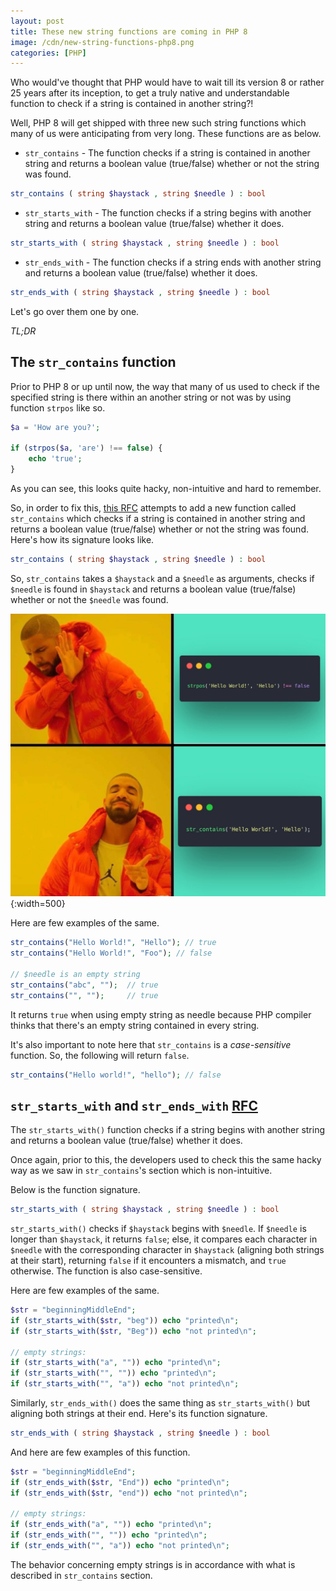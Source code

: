 ```yaml
---
layout: post
title: These new string functions are coming in PHP 8
image: /cdn/new-string-functions-php8.png
categories: [PHP]
---
```


Who would've thought that PHP would have to wait till its version 8 or rather 25 years after its inception, to get a truly native and understandable function to check if a string is contained in another string?!

Well, PHP 8 will get shipped with three new such string functions which many of us were anticipating from very long. These functions are as below.

- `str_contains` - The function checks if a string is contained in another string and returns a boolean value (true/false) whether or not the string was found.

```php
str_contains ( string $haystack , string $needle ) : bool
```

- `str_starts_with` - The function checks if a string begins with another string and returns a boolean value (true/false) whether it does.

```php
str_starts_with ( string $haystack , string $needle ) : bool
```

- `str_ends_with` - The function checks if a string ends with another string and returns a boolean value (true/false) whether it does.

```php
str_ends_with ( string $haystack , string $needle ) : bool
```

Let's go over them one by one.

*TL;DR*

## The `str_contains` function

Prior to PHP 8 or up until now, the way that many of us used to check if the specified string is there within an another string or not was by using function `strpos` like so.

```php
$a = 'How are you?';

if (strpos($a, 'are') !== false) {
    echo 'true';
}
```

As you can see, this looks quite hacky, non-intuitive and hard to remember. 

So, in order to fix this, [this RFC](https://wiki.php.net/rfc/str_contains) attempts to add a new function called `str_contains` which checks if a string is contained in another string and returns a boolean value (true/false) whether or not the string was found. Here's how its signature looks like.

```php
str_contains ( string $haystack , string $needle ) : bool
```

So, `str_contains` takes a `$haystack` and a `$needle` as arguments, checks if `$needle` is found in `$haystack` and returns a boolean value (true/false) whether or not the `$needle` was found.

![](/images/str_contains_meme.jpg){:width=500}

Here are few examples of the same.

```php
str_contains("Hello World!", "Hello"); // true
str_contains("Hello World!", "Foo"); // false

// $needle is an empty string
str_contains("abc", "");  // true
str_contains("", "");     // true
```

It returns `true` when using empty string as needle because PHP compiler thinks that there's an empty string contained in every string.

It's also important to note here that `str_contains` is a *case-sensitive* function. So, the following will return `false`.

```php
str_contains("Hello world!", "hello"); // false
```

## `str_starts_with` and `str_ends_with` [RFC](https://wiki.php.net/rfc/add_str_starts_with_and_ends_with_functions)

The `str_starts_with()` function checks if a string begins with another string and returns a boolean value (true/false) whether it does.

Once again, prior to this, the developers used to check this the same hacky way as we saw 
in `str_contains`'s section which is non-intuitive. 

Below is the function signature.

```php
str_starts_with ( string $haystack , string $needle ) : bool
```

`str_starts_with()` checks if `$haystack` begins with `$needle`. If `$needle` is longer than `$haystack`, it returns `false`; else, it compares each character in `$needle` with the corresponding character in `$haystack` (aligning both strings at their start), returning `false` if it encounters a mismatch, and `true` otherwise. The function is also case-sensitive.

Here are few examples of the same.

```php
$str = "beginningMiddleEnd";
if (str_starts_with($str, "beg")) echo "printed\n";
if (str_starts_with($str, "Beg")) echo "not printed\n";

// empty strings:
if (str_starts_with("a", "")) echo "printed\n";
if (str_starts_with("", "")) echo "printed\n";
if (str_starts_with("", "a")) echo "not printed\n";
```

Similarly, `str_ends_with()` does the same thing as `str_starts_with()` but aligning both strings at their end. Here's its function signature.

```php
str_ends_with ( string $haystack , string $needle ) : bool
```

And here are few examples of this function.

```php
$str = "beginningMiddleEnd";
if (str_ends_with($str, "End")) echo "printed\n";
if (str_ends_with($str, "end")) echo "not printed\n";

// empty strings:
if (str_ends_with("a", "")) echo "printed\n";
if (str_ends_with("", "")) echo "printed\n";
if (str_ends_with("", "a")) echo "not printed\n";
```

The behavior concerning empty strings is in accordance with what is described in `str_contains` section. 




